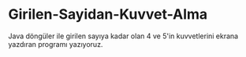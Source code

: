 # Girilen-Sayidan-Kuvvet-Alma
Java döngüler ile girilen sayıya kadar olan 4 ve 5'in kuvvetlerini ekrana yazdıran programı yazıyoruz.
